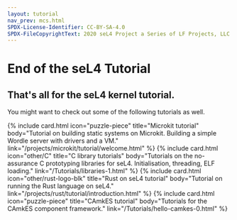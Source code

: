 ```yaml
---
layout: tutorial
nav_prev: mcs.html
SPDX-License-Identifier: CC-BY-SA-4.0
SPDX-FileCopyrightText: 2020 seL4 Project a Series of LF Projects, LLC.
---
```


# End of the seL4 Tutorial

## That's all for the seL4 kernel tutorial.

You might want to check out some of the following tutorials as well.

<div class="grid grid-cols-1 lg:grid-cols-2 gap-y-24 gap-x-12 lg:gap-x-20 px-10 pt-8 py-12 sm:py-20 not-prose">
  {% include card.html
     icon="puzzle-piece"
     title="Microkit tutorial"
     body="Tutorial on building static systems on Microkit. Building a simple Wordle server with drivers and a VM."
     link="/projects/microkit/tutorial/welcome.html"
  %}
  {% include card.html
     icon="other/C"
     title="C library tutorials"
     body="Tutorials on the no-assurance C prototyping libraries for seL4. Initialisation, threading, ELF loading."
     link="/Tutorials/libraries-1.html"
  %}
  {% include card.html
     icon="other/rust-logo-blk"
     title="Rust on seL4 tutorial"
     body="Tutorial on running the Rust language on seL4."
     link="/projects/rust/tutorial/introduction.html"
  %}
  {% include card.html
     icon="puzzle-piece"
     title="CAmkES tutorial"
     body="Tutorials for the CAmkES component framework."
     link="/Tutorials/hello-camkes-0.html"
  %}
</div>
